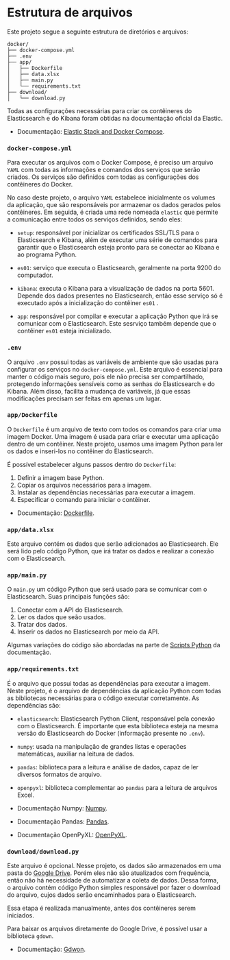 # Estrutura de arquivos

Este projeto segue a seguinte estrutura de diretórios e arquivos:

```
docker/
├── docker-compose.yml
├── .env
├── app/
│   ├── Dockerfile
│   ├── data.xlsx
│   ├── main.py
│   └── requirements.txt
├── download/
│   └── download.py
```

Todas as configurações necessárias para criar os contêineres do Elasticsearch e do Kibana foram obtidas na documentação oficial da Elastic.

* Documentação: [Elastic Stack and Docker Compose](https://www.elastic.co/pt/blog/getting-started-with-the-elastic-stack-and-docker-compose).

### `docker-compose.yml`

Para executar os arquivos com o Docker Compose, é preciso um arquivo `YAML` com todas as informações e comandos dos serviços que serão criados. Os serviços são definidos com todas as configurações dos contêineres do Docker.

No caso deste projeto, o arquivo `YAML` estabelece inicialmente os volumes da aplicação, que são responsáveis por armazenar os dados gerados pelos contêineres. Em seguida, é criada uma rede nomeada `elastic` que permite a comunicação entre todos os serviços definidos, sendo eles:

* `setup`: responsável por inicializar os certificados SSL/TLS para o Elasticsearch e Kibana, além de executar uma série de comandos para garantir que o Elasticsearch esteja pronto para se conectar ao Kibana e ao programa Python.

* `es01`: serviço que executa o Elasticsearch, geralmente na porta 9200 do computador.

* `kibana`: executa o Kibana para a visualização de dados na porta 5601. Depende dos dados presentes no Elasticsearch, então esse serviço só é executado após a inicialização do contêiner `es01` .

* `app`: responsável por compilar e executar a aplicação Python que irá se comunicar com o Elasticsearch. Este sesrviço também depende que o contêiner `es01` esteja inicializado. 

### `.env`

O arquivo `.env` possui todas as variáveis de ambiente que são usadas para configurar os serviços no `docker-compose.yml`. Este arquivo é essencial para manter o código mais seguro, pois ele não precisa ser compartilhado, protegendo informações sensíveis como as senhas do Elasticsearch e do Kibana. Além disso, facilita a mudança de variáveis, já que essas modificações precisam ser feitas em apenas um lugar.

### `app/Dockerfile`

O `Dockerfile` é um arquivo de texto com todos os comandos para criar uma imagem Docker. Uma imagem é usada para criar e executar uma aplicação dentro de um contêiner. Neste projeto, usamos uma imagem Python para ler os dados e inseri-los no contêiner do Elasticsearch.

É possível estabelecer alguns passos dentro do `Dockerfile`:

1. Definir a imagem base Python.
2. Copiar os arquivos necessários para a imagem.
3. Instalar as dependências necessárias para executar a imagem.
4. Especificar o comando para iniciar o contêiner.

* Documentação: [Dockerfile](https://docs.docker.com/reference/dockerfile/).

### `app/data.xlsx`

Este arquivo contém os dados que serão adicionados ao Elasticsearch. Ele será lido pelo código Python, que irá tratar os dados e realizar a conexão com o Elasticsearch.
  
### `app/main.py`

O `main.py` um código Python que será usado para se comunicar com o Elasticsearch. Suas principais funções são:

1. Conectar com a API do Elasticsearch.
2. Ler os dados que seão usados.
3. Tratar dos dados.
4. Inserir os dados no Elasticsearch por meio da API.

Algumas variações do código são abordadas na parte de [Scripts Python](https://github.com/jcampolim/iniciacao-tecnologica/blob/main/docs/scripts-python.md) da documentação.
  
### `app/requirements.txt`

É o arquivo que possui todas as dependências para executar a imagem. Neste projeto, é o arquivo de dependências da aplicação Python com todas as bibliotecas necessárias para o código executar corretamente. As dependências são:

* `elasticsearch`: Elasticsearch Python Client, responsável pela conexão com o Elasticsearch. É importante que esta biblioteca esteja na mesma versão do Elasticsearch do Docker (informação presente no `.env`).
* `numpy`: usada na manipulação de grandes listas e operações matemáticas, auxiliar na leitura de dados.
* `pandas`: biblioteca para a leitura e análise de dados, capaz de ler diversos formatos de arquivo.
* `openpyxl`: biblioteca complementar ao `pandas` para a leitura de arquivos Excel.

* Documentação Numpy: [Numpy](https://numpy.org/doc/).
* Documentação Pandas: [Pandas](https://pandas.pydata.org/docs/).
* Documentação OpenPyXL: [OpenPyXL](https://openpyxl.readthedocs.io/en/stable/).

### `download/download.py`

Este arquivo é opcional. Nesse projeto, os dados são armazenados em uma pasta do [Google Drive](https://drive.google.com/drive/folders/1BJVmQrSIuSqF2MDvw-xvkUuKy5Ckfdj8?usp=sharing). Porém eles não são atualizados com frequência, então não há necessidade de automatizar a coleta de dados. Dessa forma, o arquivo contém código Python simples responsável por fazer o download do arquivo, cujos dados serão encaminhados para o Elasticsearch. 

Essa etapa é realizada manualmente, antes dos contêineres serem iniciados.

Para baixar os arquivos diretamente do Google Drive, é possível usar a biblioteca `gdown`.

* Documentação: [Gdwon](https://pypi.org/project/gdown/).